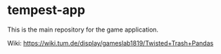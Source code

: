# tempest-app
This is the main repository for the game application.

Wiki: https://wiki.tum.de/display/gameslab1819/Twisted+Trash+Pandas 

